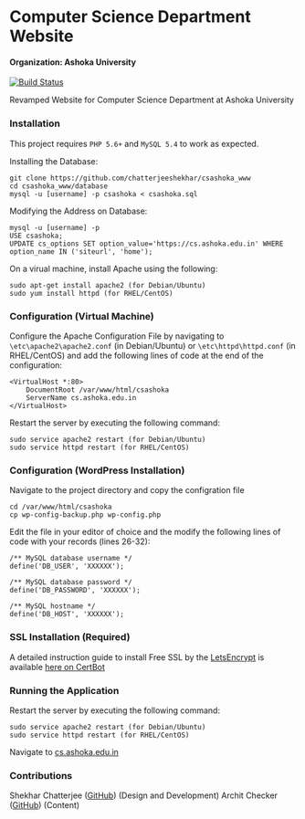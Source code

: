 # Computer Science Department Website
#### Organization: Ashoka University

[![Build Status](https://travis-ci.org/joemccann/dillinger.svg?branch=master)](https://travis-ci.org/joemccann/dillinger)

Revamped Website for Computer Science Department at Ashoka University

### Installation

This project requires `PHP 5.6+` and `MySQL 5.4` to work as expected.

Installing the Database:

```
git clone https://github.com/chatterjeeshekhar/csashoka_www
cd csashoka_www/database
mysql -u [username] -p csashoka < csashoka.sql
```


Modifying the Address on Database:

```
mysql -u [username] -p
USE csashoka;
UPDATE cs_options SET option_value='https://cs.ashoka.edu.in' WHERE option_name IN ('siteurl', 'home');
```

On a virual machine, install Apache using the following:

```
sudo apt-get install apache2 (for Debian/Ubuntu)
sudo yum install httpd (for RHEL/CentOS)
```

### Configuration (Virtual Machine)

Configure the Apache Configuration File by navigating to `\etc\apache2\apache2.conf` (in Debian/Ubuntu) or `\etc\httpd\httpd.conf` (in RHEL/CentOS) and add the following lines of code at the end of the configuration:

```
<VirtualHost *:80>
    DocumentRoot /var/www/html/csashoka
    ServerName cs.ashoka.edu.in
</VirtualHost>
```

Restart the server by executing the following command:

```
sudo service apache2 restart (for Debian/Ubuntu)
sudo service httpd restart (for RHEL/CentOS)
```

### Configuration (WordPress Installation)

Navigate to the project directory and copy the configration file

```
cd /var/www/html/csashoka
cp wp-config-backup.php wp-config.php
```

Edit the file in your editor of choice and the modify the following lines of code with your records (lines 26-32):

```
/** MySQL database username */
define('DB_USER', 'XXXXXX');

/** MySQL database password */
define('DB_PASSWORD', 'XXXXXX');

/** MySQL hostname */
define('DB_HOST', 'XXXXXX');
```

### SSL Installation (Required)

A detailed instruction guide to install Free SSL by the [LetsEncrypt](https://letsencrypt.org/getting-started/) is available [here on CertBot](https://certbot.eff.org/)

### Running the Application

Restart the server by executing the following command:

```
sudo service apache2 restart (for Debian/Ubuntu)
sudo service httpd restart (for RHEL/CentOS)
```

Navigate to [cs.ashoka.edu.in](https://cs.ashoka.edu.in)

### Contributions
Shekhar Chatterjee ([GitHub](https://github.com/chatterjeeshekhar)) (Design and Development)
Archit Checker ([GitHub](https://github.com/checker5965)) (Content)
